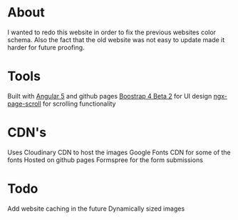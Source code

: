 # About
I wanted to redo this website in order to fix the previous websites color schema. Also the fact that the old website
was not easy to update made it harder for future proofing.

# Tools
Built with [Angular 5](https://angular.io/) and github pages
[Boostrap 4 Beta 2](https://getbootstrap.com/) for UI design
[ngx-page-scroll](https://github.com/Nolanus/ngx-page-scroll) for scrolling functionality

# CDN's
Uses Cloudinary CDN to host the images
Google Fonts CDN for some of the fonts
Hosted on github pages
Formspree for the form submissions

# Todo
Add website caching in the future
Dynamically sized images